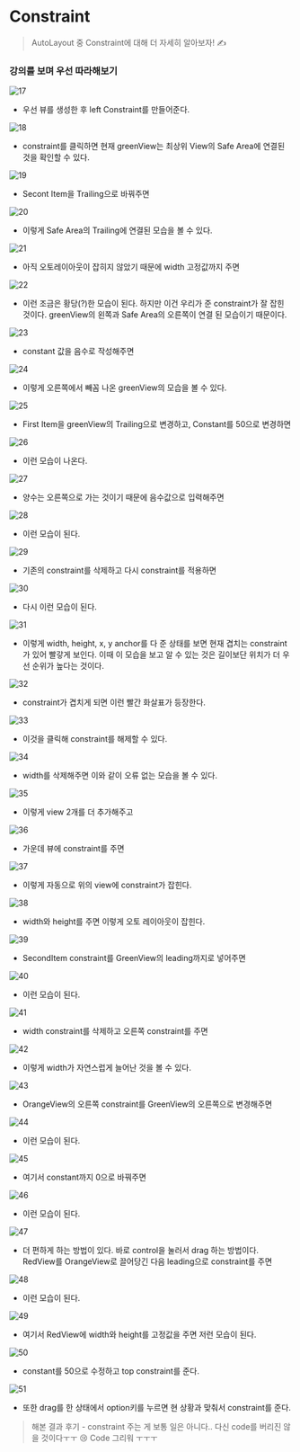 # Constraint

> AutoLayout 중 Constraint에 대해 더 자세히 알아보자! ✍️

### 강의를 보며 우선 따라해보기

![17](./images/17.png)
- 우선 뷰를 생성한 후 left Constraint를 만들어준다.

![18](./images/18.png)
- constraint를 클릭하면 현재 greenView는 최상위 View의 Safe Area에 연결된 것을 확인할 수 있다.

![19](./images/19.png)
- Secont Item을 Trailing으로 바꿔주면

![20](./images/20.png)
- 이렇게 Safe Area의 Trailing에 연결된 모습을 볼 수 있다.

![21](./images/21.png)
- 아직 오토레이아웃이 잡히지 않았기 때문에 width 고정값까지 주면

![22](./images/22.png)
- 이런 조금은 황당(?)한 모습이 된다. 하지만 이건 우리가 준 constraint가 잘 잡힌 것이다. greenView의 왼쪽과 Safe Area의 오른쪽이 연결 된 모습이기 때문이다.

![23](./images/23.png)
- constant 값을 음수로 작성해주면

![24](./images/24.png)
- 이렇게 오른쪽에서 빼꼼 나온 greenView의 모습을 볼 수 있다.

![25](./images/25.png)
- First Item을 greenView의 Trailing으로 변경하고, Constant를 50으로 변경하면

![26](./images/26.png)
- 이런 모습이 나온다.

![27](./images/27.png)
- 양수는 오른쪽으로 가는 것이기 때문에 음수값으로 입력해주면

![28](./images/28.png)
- 이런 모습이 된다.

![29](./images/29.png)
- 기존의 constraint를 삭제하고 다시 constraint를 적용하면

![30](./images/30.png)
- 다시 이런 모습이 된다.

![31](./images/31.png)
- 이렇게 width, height, x, y anchor를 다 준 상태를 보면 현재 겹치는 constraint가 있어 빨갛게 보인다. 이때 이 모습을 보고 알 수 있는 것은 길이보단 위치가 더 우선 순위가 높다는 것이다.

![32](./images/32.png)
- constraint가 겹치게 되면 이런 빨간 화살표가 등장한다.

![33](./images/33.png)
- 이것을 클릭해 constraint를 해제할 수 있다.

![34](./images/34.png)
- width를 삭제해주면 이와 같이 오류 없는 모습을 볼 수 있다.

![35](./images/35.png)
- 이렇게 view 2개를 더 추가해주고

![36](./images/36.png)
- 가운데 뷰에 constraint를 주면

![37](./images/37.png)
- 이렇게 자동으로 위의 view에 constraint가 잡힌다.

![38](./images/38.png)
- width와 height를 주면 이렇게 오토 레이아웃이 잡힌다.

![39](./images/39.png)
- SecondItem constraint를 GreenView의 leading까지로 넣어주면

![40](./images/40.png)
- 이런 모습이 된다.

![41](./images/41.png)
- width constraint를 삭제하고 오른쪽 constraint를 주면

![42](./images/42.png)
- 이렇게 width가 자연스럽게 늘어난 것을 볼 수 있다.

![43](./images/43.png)
- OrangeView의 오른쪽 constraint를 GreenView의 오른쪽으로 변경해주면

![44](./images/44.png)
- 이런 모습이 된다.

![45](./images/45.png)
- 여기서 constant까지 0으로 바꿔주면

![46](./images/46.png)
- 이런 모습이 된다.

![47](./images/47.png)
- 더 편하게 하는 방법이 있다. 바로 control을 눌러서 drag 하는 방법이다. RedView를 OrangeView로 끌어당긴 다음 leading으로 constraint를 주면

![48](./images/48.png)
- 이런 모습이 된다.

![49](./images/49.png)
- 여기서 RedView에 width와 height를 고정값을 주면 저런 모습이 된다.

![50](./images/50.png)
- constant를 50으로 수정하고 top constraint를 준다.

![51](./images/51.png)
- 또한 drag를 한 상태에서 option키를 누르면 현 상황과 맞춰서 constraint를 준다.

> 해본 결과 후기 - constraint 주는 게 보통 일은 아니다.. 다신 code를 버리진 않을 것이다ㅜㅜ 😢 Code 그리워 ㅜㅜㅜ

